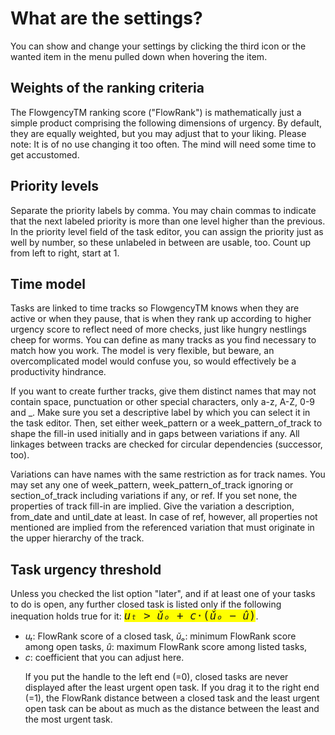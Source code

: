 What are the settings?
======================

You can show and change your settings by clicking the third icon or the wanted item in the menu pulled down when hovering the item.

Weights of the ranking criteria
-------------------------------

The FlowgencyTM ranking score ("FlowRank") is mathematically just a simple product comprising the following dimensions of urgency. By default, they are equally weighted, but you may adjust that to your liking. Please note: It is of no use changing it too often. The mind will need some time to get accustomed.

Priority levels
---------------

Separate the priority labels by comma. You may chain commas to indicate that the next labeled priority is more than one level higher than the previous. In the priority level field of the task editor, you can assign the priority just as well by number, so these unlabeled in between are usable, too. Count up from left to right, start at 1.

Time model
----------

Tasks are linked to time tracks so FlowgencyTM knows when they are active or when they pause, that is when they rank up according to higher urgency score to reflect need of more checks, just like hungry nestlings cheep for worms. You can define as many tracks as you find necessary to match how you work. The model is very flexible, but beware, an overcomplicated model would confuse you, so would effectively be a productivity hindrance.

If you want to create further tracks, give them distinct names that may not contain space, punctuation or other special characters, only a-z, A-Z, 0-9 and _. Make sure you set a descriptive label by which you can select it in the task editor. Then, set either week_pattern or a week_pattern_of_track to shape the fill-in used initially and in gaps between variations if any. All linkages between tracks are checked for circular dependencies (successor, too).

Variations can have names with the same restriction as for track names. You may set any one of week_pattern, week_pattern_of_track ignoring or section_of_track including variations if any, or ref. If you set none, the properties of track fill-in are implied. Give the variation a description, from_date and until_date at least. In case of ref, however, all properties not mentioned are implied from the referenced variation that must originate in the upper hierarchy of the track.

Task urgency threshold
----------------------

<p>Unless you checked the list option "later", and if at least one of your tasks to do is open, any further closed task is listed only if the following inequation holds true for it: <code style="font-size:125%;background-color:yellow;"><var title="FlowRank score of a closed task">uₜ</var> &gt; <var title="minimum FlowRank score among open tasks">ǔₒ</var> + <var title="coefficient, configured by you, default = 0.1">c</var>⋅(<var title="minimum FlowRank score among open tasks">ǔₒ</var> &minus; <var title="maximum FlowRank score among listed tasks">û</var>)</code>.</p><ul><li><var>uₜ</var>: FlowRank score of a closed task, <var>ǔₒ</var>: minimum FlowRank score among open tasks, <var>û</var>: maximum FlowRank score among listed tasks,</li><li><var>c</var>: coefficient that you can adjust here.

If you put the handle to the left end (=0), closed tasks are never displayed after the least urgent open task. If you drag it to the right end (=1), the FlowRank distance between a closed task and the least urgent open task can be about as much as the distance between the least and the most urgent task.


